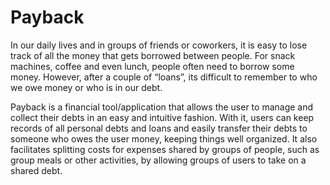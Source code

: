 Payback
===============
In our daily lives and in groups of friends or coworkers,  it is easy to lose track of all the money that gets borrowed between people. For snack machines, coffee and even lunch, people often need to borrow some money. However, after a couple of “loans”, its difficult to remember to who we owe money or who is in our debt.

Payback is a financial tool/application that allows the user to manage and collect their debts in an easy and intuitive fashion. With it, users can keep records of all personal debts and loans and easily transfer their debts to someone who owes the user money, keeping things well organized. It also facilitates splitting costs for expenses shared by groups of people, such as group meals or other activities, by allowing groups of users to take on a shared debt.


